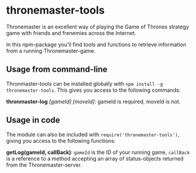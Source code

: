 # thronemaster-tools
Thronemaster is an excellent way of playing the Game of Thrones strategy game with friends and frenemies across the Internet.

In this npm-package you'll find tools and functions to retrieve information from a running Thronemaster-game.

## Usage from command-line
Thronmaster-tools can be installed globally with `npm install -g thronemaster-tools`. This gives you access to the following commands:

**thronmaster-log** _[gameId] [moveId]_: gameId is required, moveId is not.

## Usage in code

The module can also be included with `require('thronemaster-tools')`, giving you access to the following functions:

**getLog(gameId, callBack)**: `gameId` is the ID of your running game, `callBack` is a reference to a method accepting an array of status-objects returned from the Thronemaster-server. 
